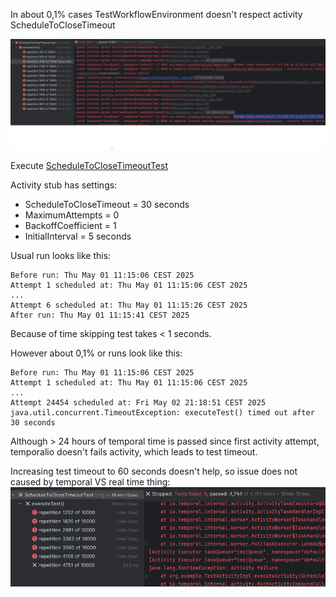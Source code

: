 In about 0,1% cases TestWorkflowEnvironment doesn't respect activity ScheduleToCloseTimeout

![Failed tests](.\img\img.png)

Execute [ScheduleToCloseTimeoutTest](./src/test/java/org/example/ScheduleToCloseTimeoutTest.java)

Activity stub has settings:
* ScheduleToCloseTimeout = 30 seconds
* MaximumAttempts = 0 
* BackoffCoefficient = 1
* InitialInterval = 5 seconds

Usual run looks like this: 
```
Before run: Thu May 01 11:15:06 CEST 2025
Attempt 1 scheduled at: Thu May 01 11:15:06 CEST 2025
...
Attempt 6 scheduled at: Thu May 01 11:15:26 CEST 2025
After run: Thu May 01 11:15:41 CEST 2025
```
Because of time skipping test takes < 1 seconds.

However about 0,1% or runs look like this:
```
Before run: Thu May 01 11:15:06 CEST 2025
Attempt 1 scheduled at: Thu May 01 11:15:06 CEST 2025
...
Attempt 24454 scheduled at: Fri May 02 21:18:51 CEST 2025
java.util.concurrent.TimeoutException: executeTest() timed out after 30 seconds
```

Although > 24 hours of temporal time is passed since first activity attempt, 
temporalio doesn't fails activity, which leads to test timeout.

Increasing test timeout to 60 seconds doesn't help, 
so issue does not caused by temporal VS real time thing: 
![](.\img\img_1.png)